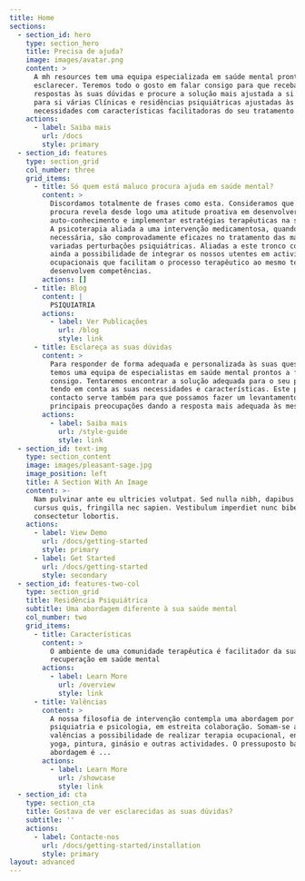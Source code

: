 ```yaml
---
title: Home
sections:
  - section_id: hero
    type: section_hero
    title: Precisa de ajuda?
    image: images/avatar.png
    content: >
      A mh resources tem uma equipa especializada em saúde mental pronta para o
      esclarecer. Teremos todo o gosto em falar consigo para que receba
      respostas às suas dúvidas e procure a solução mais ajustada a si. Temos
      para si várias Clínicas e residências psiquiátricas ajustadas às suas
      necessidades com características facilitadoras do seu tratamento.
    actions:
      - label: Saiba mais
        url: /docs
        style: primary
  - section_id: features
    type: section_grid
    col_number: three
    grid_items:
      - title: Só quem está maluco procura ajuda em saúde mental?
        content: >
          Discordamos totalmente de frases como esta. Consideramos que quem nos
          procura revela desde logo uma atitude proativa em desenvolver o seu
          auto-conhecimento e implementar estratégias terapêuticas na sua vida.
          A psicoterapia aliada a uma intervenção medicamentosa, quando
          necessária, são comprovadamente eficazes no tratamento das mais
          variadas perturbações psiquiátricas. Aliadas a este tronco comum temos
          ainda a possibilidade de integrar os nossos utentes em actividades
          ocupacionais que facilitam o processo terapêutico ao mesmo tempo que
          desenvolvem competências.
        actions: []
      - title: Blog
        content: |
          PSIQUIATRIA
        actions:
          - label: Ver Publicações
            url: /blog
            style: link
      - title: Esclareça as suas dúvidas
        content: >
          Para responder de forma adequada e personalizada às suas questões,
          temos uma equipa de especialistas em saúde mental prontos a falar
          consigo. Tentaremos encontrar a solução adequada para o seu problema
          tendo em conta as suas necessidades e características. Este primeiro
          contacto serve também para que possamos fazer um levantamento das suas
          principais preocupações dando a resposta mais adequada às mesmas.
        actions:
          - label: Saiba mais
            url: /style-guide
            style: link
  - section_id: text-img
    type: section_content
    image: images/pleasant-sage.jpg
    image_position: left
    title: A Section With An Image
    content: >-
      Nam pulvinar ante eu ultricies volutpat. Sed nulla nibh, dapibus sit amet
      cursus quis, fringilla nec sapien. Vestibulum imperdiet nunc bibendum
      consectetur lobortis.
    actions:
      - label: View Demo
        url: /docs/getting-started
        style: primary
      - label: Get Started
        url: /docs/getting-started
        style: secondary
  - section_id: features-two-col
    type: section_grid
    title: Residência Psiquiátrica
    subtitle: Uma abordagem diferente à sua saúde mental
    col_number: two
    grid_items:
      - title: Características
        content: >
          O ambiente de uma comunidade terapêutica é facilitador da sua
          recuperação em saúde mental 
        actions:
          - label: Learn More
            url: /overview
            style: link
      - title: Valências
        content: >
          A nossa filosofia de intervenção contempla uma abordagem por parte da
          psiquiatria e psicologia, em estreita colaboração. Somam-se a estas
          valências a possibilidade de realizar terapia ocupacional, englobando
          yoga, pintura, ginásio e outras actividades. O pressuposto base desta
          abordagem é ...
        actions:
          - label: Learn More
            url: /showcase
            style: link
  - section_id: cta
    type: section_cta
    title: Gostava de ver esclarecidas as suas dúvidas?
    subtitle: ''
    actions:
      - label: Contacte-nos
        url: /docs/getting-started/installation
        style: primary
layout: advanced
---
```

